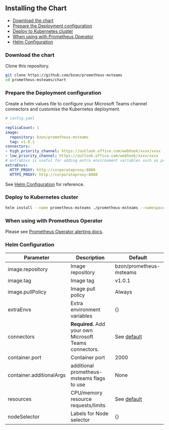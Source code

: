 ## Installing the Chart

<!-- vim-markdown-toc GFM -->

* [Download the chart](#download-the-chart)
* [Prepare the Deployment configuration](#prepare-the-deployment-configuration)
* [Deploy to Kubernetes cluster](#deploy-to-kubernetes-cluster)
* [When using with Prometheus Operator](#when-using-with-prometheus-operator)
* [Helm Configuration](#helm-configuration)

<!-- vim-markdown-toc -->


### Download the chart

Clone this repository.

```bash
git clone https://github.com/bzon/prometheus-msteams
cd prometheus-msteams/chart
```

### Prepare the Deployment configuration

Create a helm values file to configure your Microsoft Teams channel connectors and customise the Kubernetes deployment.

```yaml
# config.yaml
---
replicaCount: 1
image:
  repository: bzon/prometheus-msteams 
  tag: v1.0.1
connectors:
- high_priority_channel: https://outlook.office.com/webhook/xxxx/xxxx 
- low_priority_channel: https://outlook.office.com/webhook/xxxx/xxxx
# extraEnvs is useful for adding extra environment variables such as proxy settings
extraEnvs:
  HTTP_PROXY: http://corporateproxy:8080
  HTTPS_PROXY: http://corporateproxy:8080
```

See [Helm Configuration](#helm-configuration) for reference.

### Deploy to Kubernetes cluster

```bash
helm install --name prometheus-msteams ./prometheus-msteams --namespace monitoring -f config.yaml
```

### When using with Prometheus Operator

Please see [Prometheus Operator alerting docs](https://github.com/coreos/prometheus-operator/blob/master/Documentation/user-guides/alerting.md).

### Helm Configuration

| Parameter                | Description                                            | Default                                         |
| ---                      | ---                                                    | ---                                             |
| image.repository         | Image repository                                       | bzon/prometheus-msteams                         |
| image.tag                | Image tag                                              | v1.0.1                                          |
| image.pullPolicy         | Image pull policy                                      | Always                                          |
| extraEnvs                | Extra environment variables                            | {}                                              |
| connectors               | **Required.** Add your own Microsoft Teams connectors. | See [default](./prometheus-msteams/values.yaml) |
| container.port           | Container port                                         | 2000                                            |
| container.additionalArgs | additional prometheus-msteams flags to use             | None                                            |
| resources                | CPU/memory resource requests/limits                    | See [default](./prometheus-msteams/values.yaml) |
| nodeSelector             | Labels for Node selector                               | {}                                              |

